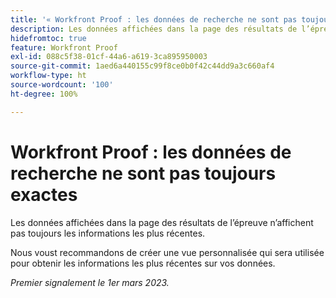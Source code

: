 ```yaml
---
title: '« Workfront Proof : les données de recherche ne sont pas toujours exactes. »'
description: Les données affichées dans la page des résultats de l’épreuve n’affichent pas toujours les informations les plus récentes. Il est recommandé de créer une vue personnalisée qui sera utilisée pour obtenir les informations les plus récentes sur vos données.
hidefromtoc: true
feature: Workfront Proof
exl-id: 088c5f38-01cf-44a6-a619-3ca895950003
source-git-commit: 1aed6a440155c99f8ce0b0f42c44dd9a3c660af4
workflow-type: ht
source-wordcount: '100'
ht-degree: 100%

---
```


# Workfront Proof : les données de recherche ne sont pas toujours exactes

Les données affichées dans la page des résultats de l’épreuve n’affichent pas toujours les informations les plus récentes.

Nous voust recommandons de créer une vue personnalisée qui sera utilisée pour obtenir les informations les plus récentes sur vos données.

_Premier signalement le 1er mars 2023._
